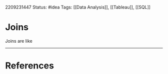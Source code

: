 2209231447
Status: #idea
Tags: [[Data Analysis]], [[Tableau]], [[SQL]]

# Joins

Joins are like 


---
# References